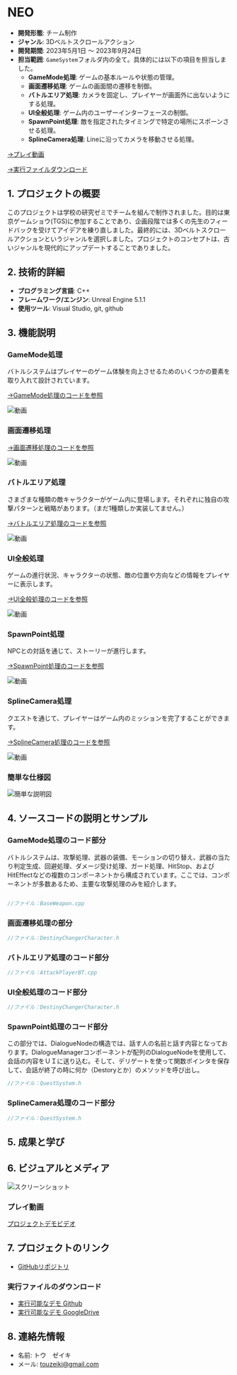 # NEO

- **開発形態**: チーム制作
- **ジャンル**: 3Dベルトスクロールアクション
- **開発期間**: 2023年5月1日 ～ 2023年9月24日
- **担当範囲**: `GameSystem`フォルダ内の全て。具体的には以下の項目を担当しました。
  - **GameMode処理**: ゲームの基本ルールや状態の管理。
  - **画面遷移処理**: ゲームの画面間の遷移を制御。
  - **バトルエリア処理**: カメラを固定し、プレイヤーが画面外に出ないようにする処理。
  - **UI全般処理**: ゲーム内のユーザーインターフェースの制御。
  - **SpawnPoint処理**: 敵を指定されたタイミングで特定の場所にスポーンさせる処理。
  - **SplineCamera処理**: Lineに沿ってカメラを移動させる処理。

[→プレイ動画](#プレイ動画)

[→実行ファイルダウンロード](#実行ファイルのダウンロード)
## 1. プロジェクトの概要

このプロジェクトは学校の研究ゼミでチームを組んで制作されました。目的は東京ゲームショウ(TGS)に参加することであり、企画段階では多くの先生のフィードバックを受けてアイデアを練り直しました。最終的には、3Dベルトスクロールアクションというジャンルを選択しました。プロジェクトのコンセプトは、古いジャンルを現代的にアップデートすることでありました。

## 2. 技術的詳細
- **プログラミング言語**: C++
- **フレームワーク/エンジン**: Unreal Engine 5.1.1
- **使用ツール**: Visual Studio, git, github

## 3. 機能説明
 
### GameMode処理
バトルシステムはプレイヤーのゲーム体験を向上させるためのいくつかの要素を取り入れて設計されています。

[→GameMode処理のコードを参照](#GameMode処理のコード部分)

![動画](Document/Battle.gif)


### 画面遷移処理  


[→画面遷移処理のコードを参照](#画面遷移処理の部分)

![動画](Document/Destiny.gif)


### バトルエリア処理
さまざまな種類の敵キャラクターがゲーム内に登場します。それぞれに独自の攻撃パターンと戦略があります。（まだ1種類しか実装してません。）

[→バトルエリア処理のコードを参照](#バトルエリア処理のコード部分)

![動画](Document/Enemy.gif)


### UI全般処理
ゲームの進行状況、キャラクターの状態、敵の位置や方向などの情報をプレイヤーに表示します。

[→UI全般処理のコードを参照](#UI全般処理のコード部分)

![動画](Document/UI.gif)


### SpawnPoint処理
NPCとの対話を通じて、ストーリーが進行します。

[→SpawnPoint処理のコードを参照](#SpawnPoint処理のコード部分)

![動画](Document/Quest.gif)


### SplineCamera処理
クエストを通じて、プレイヤーはゲーム内のミッションを完了することができます。

[→SplineCamera処理のコードを参照](#SplineCamera処理のコード部分)

![動画](Document/Quest.gif)


### 簡単な仕様図
![簡単な説明図](Document/ARPG.png)


## 4. ソースコードの説明とサンプル

### GameMode処理のコード部分
バトルシステムは、攻撃処理、武器の装備、モーションの切り替え、武器の当たり判定生成、回避処理、ダメージ受け処理、ガード処理、HitStop、およびHitEffectなどの複数のコンポーネントから構成されています。ここでは、コンポーネントが多数あるため、主要な攻撃処理のみを紹介します。

```cpp

```

```cpp
//ファイル：BaseWeapon.cpp


```

### 画面遷移処理の部分

```cpp
//ファイル：DestinyChangerCharacter.h

```


### バトルエリア処理のコード部分


```cpp
//ファイル：AttackPlayerBT.cpp


```

### UI全般処理のコード部分

```cpp
//ファイル：DestinyChangerCharacter.h

```

### SpawnPoint処理のコード部分
この部分では、DialogueNodeの構造では、話す人の名前と話す内容となっております。DialogueManagerコンポーネントが配列のDialogueNodeを使用して、会話の内容をＵＩに送り込む。そして、デリゲートを使って関数ポインタを保存して、会話が終了の時に何か（Destoryとか）のメソッドを呼び出し。

```cpp
//ファイル：QuestSystem.h

```

### SplineCamera処理のコード部分

```cpp
//ファイル：QuestSystem.h

```

## 5. 成果と学び


## 6. ビジュアルとメディア
![スクリーンショット](Document/Title.png)  

### プレイ動画
[プロジェクトデモビデオ]()

## 7. プロジェクトのリンク
- [GitHubリポジトリ](https://github.com/yu-zuki/NEO)  
### 実行ファイルのダウンロード
- [実行可能なデモ Github](https://github.com/yu-zuki/DestinyChanger/releases/tag/Demov1.0)
- [実行可能なデモ GoogleDrive](https://drive.google.com/drive/folders/1w2h7GhYy8HUFfTIW6YDCepHEAFAgkzOj?usp=drive_link)

## 8. 連絡先情報
- 名前: トウ　ゼイキ
- メール: touzeiki@gmail.com

